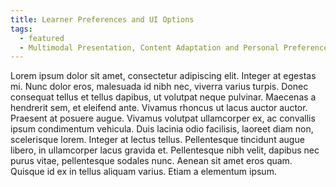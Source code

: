 ```yaml
---
title: Learner Preferences and UI Options
tags:
  - featured
  - Multimodal Presentation, Content Adaptation and Personal Preferences
---
```

Lorem ipsum dolor sit amet, consectetur adipiscing elit. Integer at egestas mi. Nunc dolor eros, malesuada id nibh nec,
viverra varius turpis. Donec consequat tellus et tellus dapibus, ut volutpat neque pulvinar. Maecenas a hendrerit sem,
et eleifend ante. Vivamus rhoncus ut lacus auctor auctor. Praesent at posuere augue. Vivamus volutpat ullamcorper ex, ac
convallis ipsum condimentum vehicula. Duis lacinia odio facilisis, laoreet diam non, scelerisque lorem. Integer at
lectus tellus. Pellentesque tincidunt augue libero, in ullamcorper lacus gravida et. Pellentesque nibh velit, dapibus
nec purus vitae, pellentesque sodales nunc. Aenean sit amet eros quam. Quisque id ex in tellus aliquam varius. Etiam a
elementum ipsum.
